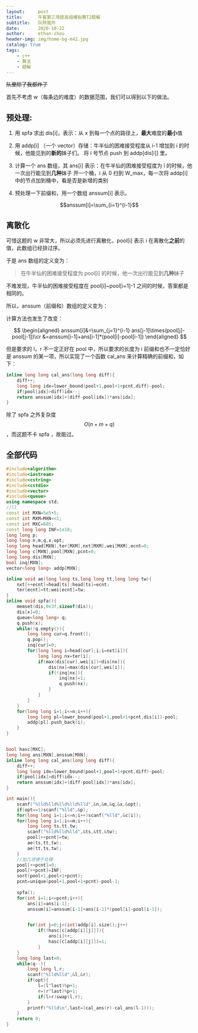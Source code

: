 ```yaml
---
layout:     post
title:      牛客第三场提高组模拟赛T2题解
subtitle:   队除我炸
date:       2020-10-22
author:     ethan-zhou
header-img: img/home-bg-m42.jpg
catalog: true
tags:
    - c++
    - 算法
    - 题解
---
```


~~队里除了我都炸了~~

首先不考虑 w（每条边的难度）的数据范围，我们可以得到以下的做法。
## 预处理:

1. 用 spfa 求出 dis[i]，表示：从 x 到每一个点的路径上，**最大**难度的**最小**值


2. 用 addp[i] （一个 vector）存储：牛半仙的困难接受程度从 i-1 增加到 i 的时候，他能见到的**新的**妹子们。
将 i 号节点 push 到 addp[dis[i]] 里。


3.  计算一个 ans 数组，其 ans[i] 表示：在牛半仙的困难接受程度为 i 的时候，他一次出行能见到**几种**妹子
开一个桶，i 从 0 扫到 W_max，每一次将 addp[i] 中的节点加到桶中，看是否是新增的类别


4.  预处理一下前缀和，用一个数组 anssum[i] 表示。

$$anssum[i]=\sum_{i=1}^{i-1}$$




## 离散化

可惜这题的 w 非常大，所以必须先进行离散化，pool[i] 表示 i 在离散化**之前**的值，此数组已经排过序。

于是 ans 数组的定义变为：
> 在牛半仙的困难接受程度为 pool[i] 的时候，他一次出行能见到**几种**妹子

不难发现，牛半仙的困难接受程度在 pool[i]~pool[i+1]-1 之间的时候，答案都是相同的。

所以，anssum（前缀和）数组的定义变为：

计算方法也发生了改变：

$$
\begin{aligned}
anssum[i]&=\sum_{j=1}^{i-1} ans[j-1]\times(pool[j]-pool[j-1])\cr
&=anssum[i-1]+ans[i-1]*(pool[i]-pool[i-1])
\end{aligned}
$$

但是要求的 l，r 不一定正好在 pool 中，所以要求的长度为 i 前缀和也不一定恰好是 anssum 的某一项，所以实现了一个函数 cal_ans 来计算精确的前缀和，如下：
```cpp
inline long long cal_ans(long long diff){
	diff++;
	long long idx=lower_bound(pool+1,pool+1+pcnt,diff)-pool;
	if(pool[idx]>diff)idx--;
	return anssum[idx]+(diff-pool[idx])*ans[idx];
}
```

除了 spfa 之外复杂度 $$O(n+m+q)$$，而这题不卡 spfa ，故能过。

## 全部代码

```cpp
#include<algorithm>
#include<iostream>
#include<cstring>
#include<cstdio>
#include<vector>
#include<queue>
using namespace std;
//ll
const int MXN=5e5+5;
const int MXM=MXN<<1;
const int MXC=605;
const long long INF=1e18;
long long p;
long long n,m,q,x,opt;
long long head[MXN],ter[MXM],nxt[MXM],wei[MXM],ecnt=0;
long long c[MXN],pool[MXN],pcnt=0;
long long dis[MXN];
bool inq[MXN];
vector<long long> addp[MXN];

inline void ae(long long ts,long long tt,long long tw){
	nxt[++ecnt]=head[ts];head[ts]=ecnt;
	ter[ecnt]=tt;wei[ecnt]=tw;
}
inline void spfa(){
	memset(dis,0x3f,sizeof(dis));
	dis[x]=0;
	queue<long long> q;
	q.push(x);
	while(!q.empty()){
		long long cur=q.front();
		q.pop();
		inq[cur]=0;
		for(long long i=head[cur];i;i=nxt[i]){
			long long nx=ter[i];
			if(max(dis[cur],wei[i])<dis[nx]){
				dis[nx]=max(dis[cur],wei[i]);
				if(!inq[nx]){
					inq[nx]=1;
					q.push(nx);
				}
			}
		}
	}
	for(long long i=1;i<=n;i++){
		long long pl=lower_bound(pool+1,pool+1+pcnt,dis[i])-pool;
		addp[pl].push_back(i);
	}
}


bool hasc[MXC];
long long ans[MXN],anssum[MXN];
inline long long cal_ans(long long diff){
	diff++;
	long long idx=lower_bound(pool+1,pool+1+pcnt,diff)-pool;
	if(pool[idx]>diff)idx--;
	return anssum[idx]+(diff-pool[idx])*ans[idx];
}

int main(){
	scanf("%lld%lld%lld%lld%lld",&n,&m,&q,&x,&opt);
	if(opt==1)scanf("%lld",&p);
	for(long long i=1;i<=n;i++)scanf("%lld",&c[i]);
	for(long long i=1;i<=m;i++){
		long long ts,tt,tw;
		scanf("%lld%lld%lld",&ts,&tt,&tw);
		pool[++pcnt]=tw;
		ae(ts,tt,tw);
		ae(tt,ts,tw);
	}
	//加几项便于处理
	pool[++pcnt]=0;
	pool[++pcnt]=INF;
	sort(pool+1,pool+1+pcnt);
	pcnt=unique(pool+1,pool+1+pcnt)-pool-1;
	
	spfa();
	for(int i=1;i<=pcnt;i++){
		ans[i]=ans[i-1];
		anssum[i]=anssum[i-1]+ans[i-1]*(pool[i]-pool[i-1]);


		for(int j=0;j<(int)addp[i].size();j++)
			if(!hasc[c[addp[i][j]]]){
				ans[i]++;
				hasc[c[addp[i][j]]]=1;
			}
	}
	long long last=0;
	while(q--){
		long long l,r;
		scanf("%lld%lld",&l,&r);
		if(opt){
			l=(l^last)%p+1;
			r=(r^last)%p+1;
			if(l>r)swap(l,r);
		}
		printf("%lld\n",last=(cal_ans(r)-cal_ans(l-1)));
	}
	return 0;
}
```
<!--stackedit_data:
eyJoaXN0b3J5IjpbMTk1ODA0MDUxMF19
-->
